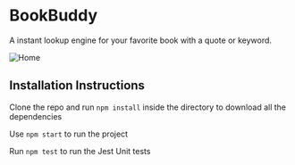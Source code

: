 # BookBuddy
A instant lookup engine for your favorite book with a quote or keyword.

![Home](https://github.com/colinthekkinedath/bookbuddy/assets/60557050/c793ba10-3b99-4c58-8b02-aa4d50eae29b)


## Installation Instructions
Clone the repo and run
`npm install`
inside the directory to download all the dependencies

Use
`npm start` 
to run the project

Run
`npm test`
to run the Jest Unit tests



